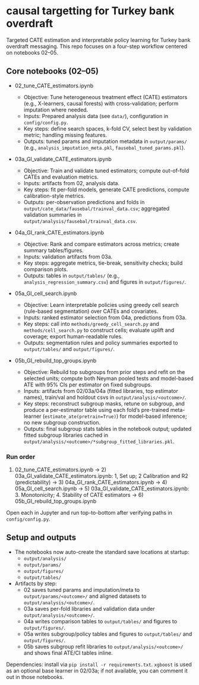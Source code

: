 # causal targetting for Turkey bank overdraft

Targeted CATE estimation and interpretable policy learning for Turkey bank overdraft messaging. This repo focuses on a four-step workflow centered on notebooks 02–05.

## Core notebooks (02–05)

- 02_tune_CATE_estimators.ipynb
  - Objective: Tune heterogeneous treatment effect (CATE) estimators (e.g., X-learners, causal forests) with cross-validation; perform imputation where needed.
  - Inputs: Prepared analysis data (see `data/`), configuration in `config/config.py`.
  - Key steps: define search spaces, k-fold CV, select best by validation metric; handling missing features.
  - Outputs: tuned params and imputation metadata in `output/params/` (e.g., `analysis_imputation_meta.pkl`, `fausebal_tuned_params.pkl`).

- 03a_GI_validate_CATE_estimators.ipynb
  - Objective: Train and validate tuned estimators; compute out-of-fold CATEs and evaluation metrics.
  - Inputs: artifacts from 02, analysis data.
  - Key steps: fit per-fold models, generate CATE predictions, compute calibration-style metrics.
  - Outputs: per-observation predictions and folds in `output/cate_data/fausebal/trainval_data.csv`; aggregated validation summaries in `output/analysis/fausebal/trainval_data.csv`.

- 04a_GI_rank_CATE_estimators.ipynb
  - Objective: Rank and compare estimators across metrics; create summary tables/figures.
  - Inputs: validation artifacts from 03a.
  - Key steps: aggregate metrics, tie-break, sensitivity checks; build comparison plots.
  - Outputs: tables in `output/tables/` (e.g., `analysis_regression_summary.csv`) and figures in `output/figures/`.

- 05a_GI_cell_search.ipynb
  - Objective: Learn interpretable policies using greedy cell search (rule-based segmentation) over CATEs and covariates.
  - Inputs: ranked estimator selection from 04a, predictions from 03a.
  - Key steps: call into `methods/greedy_cell_search.py` and `methods/cell_search.py` to construct cells; evaluate uplift and coverage; export human-readable rules.
  - Outputs: segmentation rules and policy summaries exported to `output/tables/` and `output/figures/`.

- 05b_GI_rebuild_top_groups.ipynb
  - Objective: Rebuild top subgroups from prior steps and refit on the selected units; compute both Neyman pooled tests and model-based ATE with 95% CIs per estimator on fixed subgroups.
  - Inputs: artifacts from 02/03a/04a (fitted libraries, top estimator names), train/val and holdout csvs in `output/analysis/<outcome>/`.
  - Key steps: reconstruct subgroup masks, retune on subgroup, and produce a per-estimator table using each fold’s pre-trained meta-learner (`estimate_ate(pretrain=True)`) for model-based inference; no new subgroup construction.
  - Outputs: final subgroup stats tables in the notebook output; updated fitted subgroup libraries cached in `output/analysis/<outcome>/*subgroup_fitted_libraries.pkl`.

### Run order

1) 02_tune_CATE_estimators.ipynb → 2) 03a_GI_validate_CATE_estimators.ipynb: 1, Set up; 2 Calibration and R2 (predictability) → 3) 04a_GI_rank_CATE_estimators.ipynb → 4) 05a_GI_cell_search.ipynb → 5) 03a_GI_validate_CATE_estimators.ipynb: 3. Monotonicity; 4. Stability of CATE estimators → 6) 05b_GI_rebuild_top_groups.ipynb

Open each in Jupyter and run top-to-bottom after verifying paths in `config/config.py`.


## Setup and outputs

- The notebooks now auto-create the standard save locations at startup:
  - `output/analysis/`
  - `output/params/`
  - `output/figures/`
  - `output/tables/`
- Artifacts by step:
  - 02 saves tuned params and imputation/meta to `output/params/<outcome>/` and aligned datasets to `output/analysis/<outcome>/`.
  - 03a saves per-fold libraries and validation data under `output/analysis/<outcome>/`.
  - 04a writes comparison tables to `output/tables/` and figures to `output/figures/`.
  - 05a writes subgroup/policy tables and figures to `output/tables/` and `output/figures/`.
  - 05b saves subgroup refit libraries to `output/analysis/<outcome>/` and shows final ATE/CI tables inline.

Dependencies: install via `pip install -r requirements.txt`. `xgboost` is used as an optional base learner in 02/03a; if not available, you can comment it out in those notebooks.

